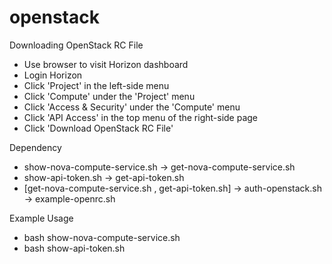 # openstack

Downloading OpenStack RC File
- Use browser to visit Horizon dashboard
- Login Horizon
- Click 'Project' in the left-side menu
- Click 'Compute' under the 'Project' menu
- Click 'Access & Security' under the 'Compute' menu
- Click 'API Access' in the top menu of the right-side page
- Click 'Download OpenStack RC File'

Dependency
- show-nova-compute-service.sh -> get-nova-compute-service.sh
- show-api-token.sh -> get-api-token.sh
- [get-nova-compute-service.sh , get-api-token.sh] -> auth-openstack.sh -> example-openrc.sh
 
Example Usage
- bash show-nova-compute-service.sh
- bash show-api-token.sh
